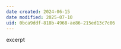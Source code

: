 ```yaml
---
date created: 2024-06-15
date modified: 2025-07-10
uid: 0bca9ddf-818b-4968-ae86-215ed13c7c06
---
```


excerpt

<!-- more -->
